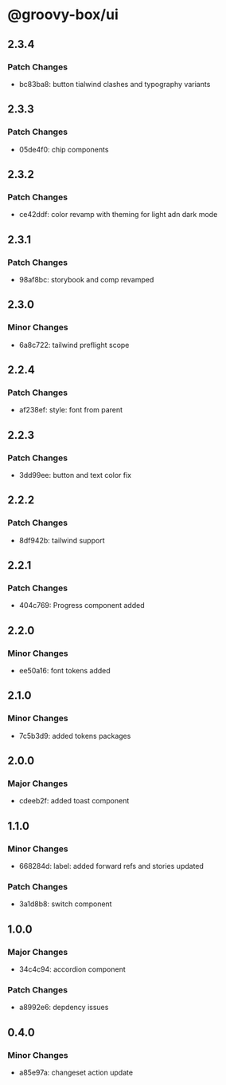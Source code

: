 # @groovy-box/ui

## 2.3.4

### Patch Changes

- bc83ba8: button tialwind clashes and typography variants

## 2.3.3

### Patch Changes

- 05de4f0: chip components

## 2.3.2

### Patch Changes

- ce42ddf: color revamp with theming for light adn dark mode

## 2.3.1

### Patch Changes

- 98af8bc: storybook and comp revamped

## 2.3.0

### Minor Changes

- 6a8c722: tailwind preflight scope

## 2.2.4

### Patch Changes

- af238ef: style: font from parent

## 2.2.3

### Patch Changes

- 3dd99ee: button and text color fix

## 2.2.2

### Patch Changes

- 8df942b: tailwind support

## 2.2.1

### Patch Changes

- 404c769: Progress component added

## 2.2.0

### Minor Changes

- ee50a16: font tokens added

## 2.1.0

### Minor Changes

- 7c5b3d9: added tokens packages

## 2.0.0

### Major Changes

- cdeeb2f: added toast component

## 1.1.0

### Minor Changes

- 668284d: label: added forward refs and stories updated

### Patch Changes

- 3a1d8b8: switch component

## 1.0.0

### Major Changes

- 34c4c94: accordion component

### Patch Changes

- a8992e6: depdency issues

## 0.4.0

### Minor Changes

- a85e97a: changeset action update
